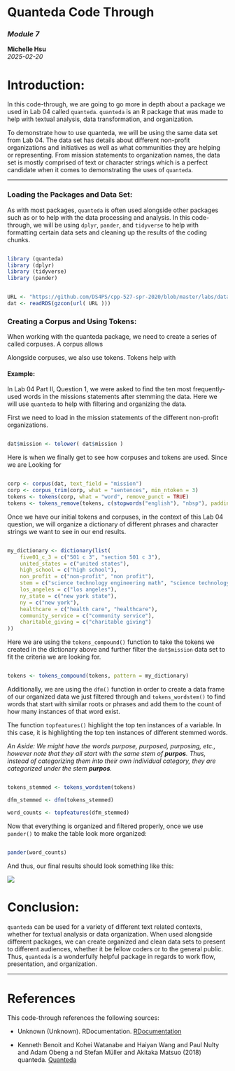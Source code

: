 # Quanteda Code Through 
### <i>Module 7</i>
**Michelle Hsu**  
*2025-02-20*

# Introduction: 

<p> In this code-through, we are going to go more in depth about a package we 
used in Lab 04 called <code>quanteda</code>. <code>quanteda</code> is an R package 
that was made to help with textual analysis, data transformation, 
and organization. </p>

<p> To demonstrate how to use quanteda, we will be using the same data set from 
Lab 04. The data set has details about different non-profit organizations and 
initiatives as well as what communities they are helping or representing. From 
mission statements to organization names, the data set is mostly comprised of 
text or character strings which is a perfect candidate when it comes to 
demonstrating the uses of <code>quanteda</code>. </p>

---

### Loading the Packages and Data Set:

<p> As with most packages, <code>quanteda</code> is often used alongside other packages 
such as  or  to help with the data processing and analysis. In this code-through, 
we will be using <code>dplyr</code>, <code>pander</code>, and <code>tidyverse</code> 
to help with formatting certain data sets and cleaning up the results of the 
coding chunks. </p>

```r

library (quanteda)
library (dplyr)
library (tidyverse)
library (pander)

```

<p> </p>

```r

URL <- "https://github.com/DS4PS/cpp-527-spr-2020/blob/master/labs/data/IRS-1023-EZ-MISSIONS.rds?raw=true"
dat <- readRDS(gzcon(url( URL )))

```

### Creating a Corpus and Using Tokens:

<p> When working with the quanteda package, we need to create a series of called corpuses. 
A corpus allows </p>

<p> Alongside corpuses, we also use tokens. Tokens help with </p>

#### Example: 

In Lab 04 Part II, Question 1, we were asked to find the ten most frequently-
used words in the missions statements after stemming the data. Here we will use <code>quanteda</code>
to help with filtering and organizing the data. 

First we need to load in the mission statements of the different non-profit organizations.

```r

dat$mission <- tolower( dat$mission )

```

Here is when we finally get to see how corpuses and tokens are used. Since we are
Looking for 

```r

corp <- corpus(dat, text_field = "mission")
corp <- corpus_trim(corp, what = "sentences", min_ntoken = 3)
tokens <- tokens(corp, what = "word", remove_punct = TRUE)
tokens <- tokens_remove(tokens, c(stopwords("english"), "nbsp"), padding = FALSE)

```

Once we have our initial tokens and corpuses, in the context of this Lab 04 question, we will
organize a dictionary of different phrases and character strings we want to see in our
end results. 

```r

my_dictionary <- dictionary(list(
    five01_c_3 = c("501 c 3", "section 501 c 3"),
    united_states = c("united states"),
    high_school = c("high school"),
    non_profit = c("non-profit", "non profit"),
    stem = c("science technology engineering math", "science technology engineering mathematics"),
    los_angeles = c("los angeles"),
    ny_state = c("new york state"),
    ny = c("new york"),
    healthcare = c("health care", "healthcare"),
    community_service = c("community service"),
    charitable_giving = c("charitable giving")
))

```
Here we are using the <code>tokens_compound()</code> function to take the tokens we
created in the dictionary above and further filter the <code>dat$mission</code> data set 
to fit the criteria we are looking for. 

```r

tokens <- tokens_compound(tokens, pattern = my_dictionary)

```

Additionally, we are using the <code>dfm()</code> function in order to create a data frame of
our organized data we just filtered through and <code>tokens_wordstem()</code> to find words that
start with similar roots or phrases and add them to the count of how many instances of that word exist.

The function <code>topfeatures()</code> highlight the top ten instances of a variable. In this case,
it is highlighting the top ten instances of different stemmed words.

<i> An Aside: We might have the words purpose, purposed, purposing, etc., however note that they all start with the same
stem of <b>purpos</b>. Thus, instead of categorizing them into their own individual category, they are categorized
under the stem <b>purpos</b>.</i>

```r

tokens_stemmed <- tokens_wordstem(tokens)

dfm_stemmed <- dfm(tokens_stemmed)

word_counts <- topfeatures(dfm_stemmed)

```
Now that everything is organized and filtered properly, once we use <code>pander()</code>
to make the table look more organized: 

```r

pander(word_counts)

```
And thus, our final results should look something like this: 

![]({{site.url}}/assets/img/final-table.png)  

# Conclusion:

<p> <code>quanteda</code> can be used for a variety of different text related contexts,
whether for textual analysis or data organization. When used alongside different packages, 
we can create organized and clean data sets to present to different audiences, whether
it be fellow coders or to the general public. Thus, <code>quanteda</code> is a wonderfully
helpful package in regards to work flow, presentation, and organization. </p>

---

# References

This code-through references the following sources:

* Unknown (Unknown). RDocumentation. 
[RDocumentation](https://www.rdocumentation.org/packages/quanteda/versions/0.9.2-0/topics/corpus)

* Kenneth Benoit and Kohei Watanabe and Haiyan Wang and Paul Nulty and Adam Obeng a
nd Stefan Müller and Akitaka Matsuo (2018) quanteda. 
[Quanteda](https://quanteda.io/articles/quickstart.html)
